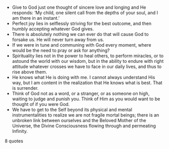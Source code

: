  - Give to God just one thought of sincere love and longing and He responds: ‘My child, one silent call from the depths of your soul, and I am there in an instant.’
 - Perfect joy lies in selflessly striving for the best outcome, and then humbly accepting whatever God gives.
 - There is absolutely nothing we can ever do that will cause God to forsake us. He will never turn away from us.
 - If we were in tune and communing with God every moment, where would be the need to pray or ask for anything?
 - Spirituality lies not in the power to heal others, to perform miracles, or to astound the world with our wisdom, but in the ability to endure with right attitude whatever crosses we have to face in our daily lives, and thus to rise above them.
 - He knows what He is doing with me. I cannot always understand His way, but I am content in the realization that He knows what is best. That is surrender.
 - Think of God not as a word, or a stranger, or as someone on high, waiting to judge and punish you. Think of Him as you would want to be thought of if you were God.
 - We have to get to the Self beyond its physical and mental instrumentalities to realize we are not fragile mortal beings; there is an unbroken link between ourselves and the Beloved Mother of the Universe, the Divine Consciousness flowing through and permeating Infinity.

8 quotes